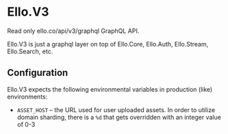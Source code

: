 # Ello.V3

Read only ello.co/api/v3/graphql GraphQL API.

Ello.V3 is just a graphql layer on top of Ello.Core, Ello.Auth, Ello.Stream,
Ello.Search, etc.

## Configuration

Ello.V3 expects the following environmental variables in production
(like) environments:

- `ASSET_HOST` – the URL used for user uploaded assets. In order to utilize
  domain sharding, there is a `%d` that gets overridden with an integer value of
  0-3
